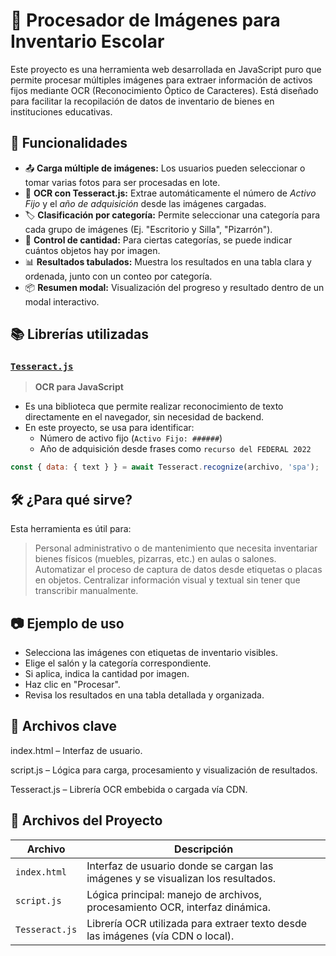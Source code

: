 # 📸 Procesador de Imágenes para Inventario Escolar

Este proyecto es una herramienta web desarrollada en JavaScript puro que permite procesar múltiples imágenes para extraer información de activos fijos mediante OCR (Reconocimiento Óptico de Caracteres). Está diseñado para facilitar la recopilación de datos de inventario de bienes en instituciones educativas.

## 🚀 Funcionalidades

- 📤 **Carga múltiple de imágenes:** Los usuarios pueden seleccionar o tomar varias fotos para ser procesadas en lote.
- 🧠 **OCR con Tesseract.js:** Extrae automáticamente el número de *Activo Fijo* y el *año de adquisición* desde las imágenes cargadas.
- 🏷️ **Clasificación por categoría:** Permite seleccionar una categoría para cada grupo de imágenes (Ej. "Escritorio y Silla", "Pizarrón").
- 🔢 **Control de cantidad:** Para ciertas categorías, se puede indicar cuántos objetos hay por imagen.
- 📊 **Resultados tabulados:** Muestra los resultados en una tabla clara y ordenada, junto con un conteo por categoría.
- 📦 **Resumen modal:** Visualización del progreso y resultado dentro de un modal interactivo.

## 📚 Librerías utilizadas

### [`Tesseract.js`](https://github.com/naptha/tesseract.js)
> **OCR para JavaScript**
- Es una biblioteca que permite realizar reconocimiento de texto directamente en el navegador, sin necesidad de backend.
- En este proyecto, se usa para identificar:
  - Número de activo fijo (`Activo Fijo: ######`)
  - Año de adquisición desde frases como `recurso del FEDERAL 2022`

```js
const { data: { text } } = await Tesseract.recognize(archivo, 'spa');
```

## 🛠️ ¿Para qué sirve?
Esta herramienta es útil para:

> Personal administrativo o de mantenimiento que necesita inventariar bienes físicos (muebles, pizarras, etc.) en aulas o salones.
> Automatizar el proceso de captura de datos desde etiquetas o placas en objetos.
> Centralizar información visual y textual sin tener que transcribir manualmente.

## 📷 Ejemplo de uso
- Selecciona las imágenes con etiquetas de inventario visibles.
- Elige el salón y la categoría correspondiente.
- Si aplica, indica la cantidad por imagen.
- Haz clic en "Procesar".
- Revisa los resultados en una tabla detallada y organizada.

## 🧩 Archivos clave
index.html – Interfaz de usuario.

script.js – Lógica para carga, procesamiento y visualización de resultados.

Tesseract.js – Librería OCR embebida o cargada vía CDN.

## 📁 Archivos del Proyecto

| Archivo       | Descripción                                                                    |
|---------------|---------------------------------------------------------------------------------|
| `index.html`  | Interfaz de usuario donde se cargan las imágenes y se visualizan los resultados. |
| `script.js`   | Lógica principal: manejo de archivos, procesamiento OCR, interfaz dinámica.     |
| `Tesseract.js`| Librería OCR utilizada para extraer texto desde las imágenes (vía CDN o local). |
